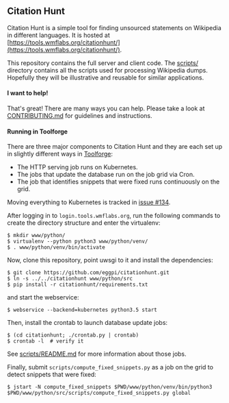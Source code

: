 ## Citation Hunt

Citation Hunt is a simple tool for finding unsourced statements on
Wikipedia in different languages. It is hosted at
[https://tools.wmflabs.org/citationhunt/](https://tools.wmflabs.org/citationhunt/).

This repository contains the full server and client code. The
[scripts/](https://github.com/eggpi/citationhunt/tree/master/scripts)
directory contains all the scripts used for processing Wikipedia dumps.
Hopefully they will be illustrative and reusable for similar applications.

#### I want to help!

That's great! There are many ways you can help. Please take a look at
[CONTRIBUTING.md](https://github.com/eggpi/citationhunt/blob/master/CONTRIBUTING.md)
for guidelines and instructions.

#### Running in Toolforge

There are three major components to Citation Hunt and they are each set up in
slightly different ways in
[Toolforge](https://wikitech.wikimedia.org/wiki/Help:Toolforge):

* The HTTP serving job runs on Kubernetes.
* The jobs that update the database run on the job grid via Cron.
* The job that identifies snippets that were fixed runs continuously on the
  grid.

Moving everything to Kubernetes is tracked in [issue #134](https://github.com/eggpi/citationhunt/issues/134).

After logging in to `login.tools.wmflabs.org`, run the following commands to
create the directory structure and enter the virtualenv:

```
$ mkdir www/python/
$ virtualenv --python python3 www/python/venv/
$ . www/python/venv/bin/activate
```

Now, clone this repository, point uwsgi to it and install the dependencies:

```
$ git clone https://github.com/eggpi/citationhunt.git
$ ln -s ../../citationhunt www/python/src
$ pip install -r citationhunt/requirements.txt
```

and start the webservice:

```
$ webservice --backend=kubernetes python3.5 start
```

Then, install the crontab to launch database update jobs:

```
$ (cd citationhunt; ./crontab.py | crontab)
$ crontab -l  # verify it
```

See [scripts/README.md](https://github.com/eggpi/citationhunt/blob/master/scripts/README.md)
for more information about those jobs.

Finally, submit `scripts/compute_fixed_snippets.py` as a job on the grid to
detect snippets that were fixed:

```
$ jstart -N compute_fixed_snippets $PWD/www/python/venv/bin/python3 $PWD/www/python/src/scripts/compute_fixed_snippets.py global
```
